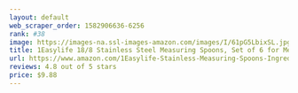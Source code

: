 ```yaml
---
layout: default 
﻿web_scraper_order: 1582906636-6256
rank: #38
image: https://images-na.ssl-images-amazon.com/images/I/61pG5LbixSL.jpg
title: 1Easylife 18/8 Stainless Steel Measuring Spoons, Set of 6 for Measuring Dry and Liquid Ingredients
url: https://www.amazon.com/1Easylife-Stainless-Measuring-Spoons-Ingredients/dp/B00IE2J0SO/ref=zg_mw_home-garden_38?_encoding=UTF8&psc=1&refRID=ST1XDMS4R2TXQERQ5ZH2
reviews: 4.8 out of 5 stars
price: $9.88 
---
```

